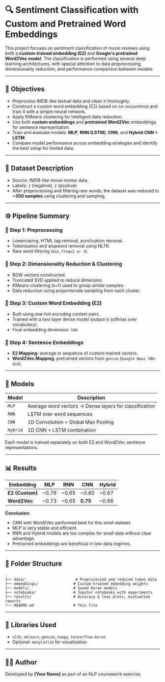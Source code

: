 # 🔍 Sentiment Classification with Custom and Pretrained Word Embeddings

This project focuses on sentiment classification of movie reviews using both a **custom-trained embedding (E2)** and **Google's pretrained Word2Vec model**. The classification is performed using several deep learning architectures, with special attention to data preprocessing, dimensionality reduction, and performance comparison between models.

---

## 📌 Objectives

- Preprocess IMDB-like textual data and clean it thoroughly.
- Construct a custom word embedding (E2) based on co-occurrence and train it with a simple neural network.
- Apply KMeans clustering for intelligent data reduction.
- Use both **custom embeddings** and **pretrained Word2Vec** embeddings for sentence representation.
- Train and evaluate models: **MLP**, **RNN (LSTM)**, **CNN**, and **Hybrid CNN + LSTM**.
- Compare model performance across embedding strategies and identify the best setup for limited data.

---

## 🧪 Dataset Description

- Source: IMDB-like movie review data.
- Labels: `1` (negative), `2` (positive)
- After preprocessing and filtering rare words, the dataset was reduced to **~300 samples** using clustering and sampling.

---

## ⚙️ Pipeline Summary

### 🔹 Step 1: Preprocessing
- Lowercasing, HTML tag removal, punctuation removal.
- Tokenization and stopword removal using NLTK.
- Rare word filtering (`min_freq=2 or 3`).

### 🔹 Step 2: Dimensionality Reduction & Clustering
- BOW vectors constructed.
- Truncated SVD applied to reduce dimension.
- KMeans clustering (`k=7`) used to group similar samples.
- Data reduction using proportionate sampling from each cluster.

### 🔹 Step 3: Custom Word Embedding (E2)
- Built using one-hot encoding context pairs.
- Trained with a two-layer dense model (output is softmax over vocabulary).
- Final embedding dimension: `100`.

### 🔹 Step 4: Sentence Embeddings
- **E2 Mapping**: average or sequence of custom-trained vectors.
- **Word2Vec Mapping**: pretrained vectors from `gensim` (`Google News 300-dim`).

---

## 🧠 Models

| Model        | Description |
|--------------|-------------|
| `MLP`        | Average word vectors → Dense layers for classification |
| `RNN`        | LSTM over word sequences |
| `CNN`        | 1D Convolution + Global Max Pooling |
| `Hybrid`     | 1D CNN + LSTM combination |

Each model is trained separately on both E2 and Word2Vec sentence representations.

---

## 📊 Results

| Embedding      | MLP     | RNN     | CNN     | Hybrid  |
|----------------|---------|---------|---------|---------|
| **E2 (Custom)**| ~0.76   | ~0.65   | ~0.60   | ~0.67   |
| **Word2Vec**   | ~0.73   | ~0.65   | **0.75**| ~0.66   |

**Conclusion**:
- CNN with Word2Vec performed best for this small dataset.
- MLP is very stable and efficient.
- RNN and Hybrid models are too complex for small data without clear advantage.
- Pretrained embeddings are beneficial in low-data regimes.

---

## 📁 Folder Structure

```
.
├── data/                       # Preprocessed and reduced token data
├── embeddings/                # Custom-trained embedding weights
├── models/                    # Saved Keras models
├── notebooks/                 # Jupyter notebooks with experiments
├── results/                   # Accuracy & loss plots, evaluation reports
└── README.md                  # This file
```

---

## 🧰 Libraries Used

- `nltk`, `sklearn`, `gensim`, `numpy`, `tensorflow.keras`
- Optional: `matplotlib` for visualization

---

## 👨‍💻 Author

Developed by **[Your Name]** as part of an NLP coursework exercise.
